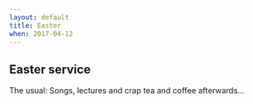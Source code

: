 ```yaml
---
layout: default
title: Easter
when: 2017-04-12
---
```


## Easter service

The usual: Songs, lectures and crap tea and coffee afterwards...
